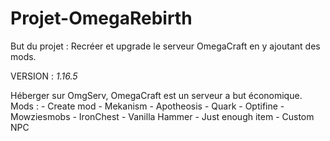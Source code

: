 # Projet-OmegaRebirth


But du projet : Recréer et upgrade le serveur OmegaCraft en y ajoutant des mods.

VERSION : *1.16.5*

Héberger sur OmgServ, OmegaCraft est un serveur a but économique.
Mods : 
    - Create mod
    - Mekanism
    - Apotheosis
    - Quark
    - Optifine
    - Mowziesmobs
    - IronChest
    - Vanilla Hammer
    - Just enough item
    - Custom NPC
